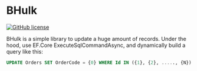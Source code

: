 # BHulk
[![GitHub license](https://img.shields.io/badge/license-MIT-blue.svg)](https://github.com/ppx80/bhulk/blob/master/LICENSE)

BHulk is a simple library to update a huge amount of records. Under the hood, use EF.Core ExecuteSqlCommandAsync, and dynamically build a query like this: 
```sql
UPDATE Orders SET OrderCode = {0} WHERE Id IN ({1}, {2}, ....., {N})
```
